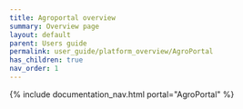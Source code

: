 ```yaml
---
title: Agroportal overview
summary: Overview page
layout: default
parent: Users guide
permalink: user_guide/platform_overview/AgroPortal
has_children: true
nav_order: 1
---
```


{% include documentation_nav.html portal="AgroPortal" %}
